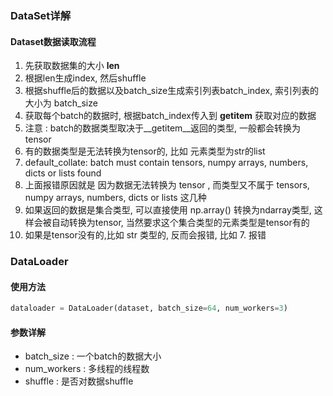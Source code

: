 ### DataSet详解

#### Dataset数据读取流程

1. 先获取数据集的大小 __len__
2. 根据len生成index, 然后shuffle
3. 根据shuffle后的数据以及batch_size生成索引列表batch_index, 索引列表的大小为 batch_size
4. 获取每个batch的数据时, 根据batch_index传入到 __getitem__ 获取对应的数据
5. 注意 : batch的数据类型取决于__getitem__返回的类型, 一般都会转换为tensor
6. 有的数据类型是无法转换为tensor的, 比如 元素类型为str的list
7. default_collate: batch must contain tensors, numpy arrays, numbers, dicts or lists found
8. 上面报错原因就是 因为数据无法转换为 tensor , 而类型又不属于 tensors, numpy arrays, numbers, dicts or lists 这几种
9. 如果返回的数据是集合类型, 可以直接使用 np.array() 转换为ndarray类型, 这样会被自动转换为tensor, 当然要求这个集合类型的元素类型是tensor有的
10. 如果是tensor没有的,比如 str 类型的, 反而会报错, 比如 7. 报错


### DataLoader

#### 使用方法

```python
dataloader = DataLoader(dataset, batch_size=64, num_workers=3)
```

#### 参数详解

- batch_size  : 一个batch的数据大小
- num_workers : 多线程的线程数
- shuffle : 是否对数据shuffle
